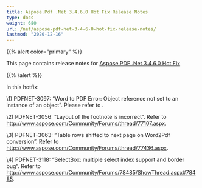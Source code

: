 ```yaml
---
title: Aspose.Pdf .Net 3.4.6.0 Hot Fix Release Notes
type: docs
weight: 680
url: /net/aspose-pdf-net-3-4-6-0-hot-fix-release-notes/
lastmod: "2020-12-16"
---
```


{{% alert color="primary" %}} 

This page contains release notes for [Aspose.PDF .Net 3.4.6.0 Hot Fix](http://www.aspose.com/downloads/pdf/net/new-releases/aspose.pdf-.net-3.4.6.0-hot-fix/)

{{% /alert %}} 

In this hotfix: 

\1) PDFNET-3097: “Word to PDF Error: Object reference not set to an instance of an object”. Please refer to . 

\2) PDFNET-3056: “Layout of the footnote is incorrect”. Refer to <http://www.aspose.com/Community/Forums/thread/77107.aspx>. 

\3) PDFNET-3063: “Table rows shifted to next page on Word2Pdf conversion”. Refer to <http://www.aspose.com/Community/Forums/thread/77436.aspx>. 

\4) PDFNET-3118: “SelectBox: multiple select index support and border bug”. Refer to <http://www.aspose.com/Community/Forums/78485/ShowThread.aspx#78485>.
